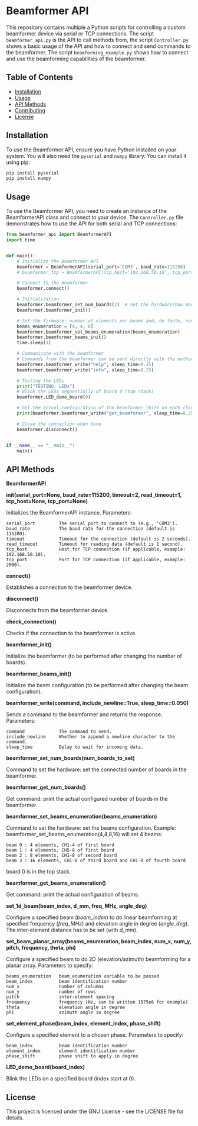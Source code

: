 # Beamformer API

This repository contains multiple a Python scripts for controlling a custom beamformer device via serial or TCP connections. The script `beamformer_api.py` is the API to call methods from, the script `Controller.py` shows a basic usage of the API and how to connect and send commands to the beamformer. The script `beamforming_example.py` shows how to connect and use the beamforming capabilities of the beamformer.


## Table of Contents

- [Installation](#installation)
- [Usage](#usage)
- [API Methods](#api-methods)
- [Contributing](#contributing)
- [License](#license)

## Installation

To use the Beamformer API, ensure you have Python installed on your system. You will also need the `pyserial` and `numpy` library. You can install it using pip:

```bash
pip install pyserial
pip install numpy
```

## Usage
To use the Beamformer API, you need to create an instance of the BeamformerAPI class and connect to your device. The `Controller.py` file demonstrates how to use the API for both serial and TCP connections:

```python
from beamformer_api import BeamformerAPI
import time


def main():
    # Initialize the Beamformer API
    beamformer = BeamformerAPI(serial_port='COM3', baud_rate=115200)
    # beamformer_tcp = BeamformerAPI(tcp_host='192.168.50.10', tcp_port=2000)

    # Connect to the Beamformer
    beamformer.connect()

    # Initialization
    beamformer.beamformer_set_num_boards(2)  # Set the hardware(how many stacks are connected)
    beamformer.beamformer_init()

    # Set the firmware: number of elements per beams and, de facto, number of beams. In this case: 3 beams.
    beams_enumeration = [4, 4, 8]
    beamformer.beamformer_set_beams_enumeration(beams_enumeration)
    beamformer.beamformer_beams_init()
    time.sleep(1)

    # Communicate with the beamformer
    # Commands from the beamformer can be sent directly with the method 'beamformer_write()'
    beamformer.beamformer_write("help", sleep_time=0.25)
    beamformer.beamformer_write("info", sleep_time=0.25)

    # Testing the LEDs
    print("TESTING: LEDs")
    # Blink the LEDs sequentially of board 0 (top stack)
    beamformer.LED_demo_board(0)

    # Get the actual configuration of the beamformer (bits on each channel)
    print(beamformer.beamformer_write("get_beamformer", sleep_time=0.25))

    # Close the connection when done
    beamformer.disconnect()


if __name__ == "__main__":
    main()

```

## API Methods

__BeamformerAPI__

____init__(serial_port=None, baud_rate=115200, timeout=2, read_timeout=1, tcp_host=None, tcp_port=None)__

Initializes the BeamformerAPI instance.
Parameters:

    serial_port         The serial port to connect to (e.g., 'COM3').
    baud_rate           The baud rate for the connection (default is 115200).
    timeout             Timeout for the connection (default is 2 seconds).
    read_timeout        Timeout for reading data (default is 1 second).
    tcp_host            Host for TCP connection (if applicable, example: 192.168.50.10).
    tcp_port            Port for TCP connection (if applicable, example: 2000).

__connect()__

Establishes a connection to the beamformer device.

__disconnect()__

Disconnects from the beamformer device.

__check_connection()__

Checks if the connection to the beamformer is active.

__beamformer_init()__

Initialize the beamformer (to be performed after changing the number of boards).

__beamformer_beams_init()__

Initialize the beam configuration (to be performed after changing the beam configuration).

__beamformer_write(command, include_newline=True, sleep_time=0.050)__

Sends a command to the beamformer and returns the response.
Parameters:

    command             The command to send.
    include_newline     Whether to append a newline character to the command.
    sleep_time          Delay to wait for incoming data.

__beamformer_set_num_boards(num_boards_to_set)__

Command to set the hardware: set the connected number of boards in the beamformer.

__beamformer_get_num_boards()__

Get command: print the actual configured number of boards in the beamformer.

__beamformer_set_beams_enumeration(beams_enumeration)__

Command to set the hardware: set the beams configuration. Example: beamformer_set_beams_enumeration(4,4,8,16) will set 4 beams: 
    
    beam 0 : 4 elements, CH1-4 of first board
    beam 1 : 4 elements, CH5-8 of first board
    beam 2 : 8 elements, CH1-8 of second board
    beam 3 : 16 elements, CH1-8 of third board and CH1-8 of fourth board

board 0 is in the top stack.

__beamformer_get_beams_enumeration()__

Get command: print the actual configuration of beams.

__set_1d_beam(beam_index, d_mm, freq_MHz, angle_deg)__

Configure a specified beam (*beam_index*) to do linear beamforming at specified frequency (*freq_MHz*) and elevation angle in degree (*angle_deg*). The inter-element distance has to be set (with *d_mm*).

__set_beam_planar_array(beams_enumeration, beam_index, num_x, num_y, pitch, frequency, theta, phi)__

Configure a specified beam to do 2D (elevation/azimuth) beamforming for a planar array.
Parameters to specify:

    beams_enumeration   beam_enumeration variable to be passed
    beam_index          beam identification number
    num_x               number of columns
    num_y               number of rows
    pitch               inter-element spacing
    frequency           frequency (Hz, can be written 1575e6 for example)
    theta               elevation angle in degree
    phi                 azimuth angle in degree

__set_element_phase(beam_index, element_index, phase_shift)__

Configure a specified element to a chosen phase.
Parameters to specify:

    beam_index          beam identification number
    element_index       element identification number
    phase_shift         phase shift to apply in degree


__LED_demo_board(board_index)__

Blink the LEDs on a specified board (index start at 0).

## License
This project is licensed under the GNU License - see the LICENSE file for details.